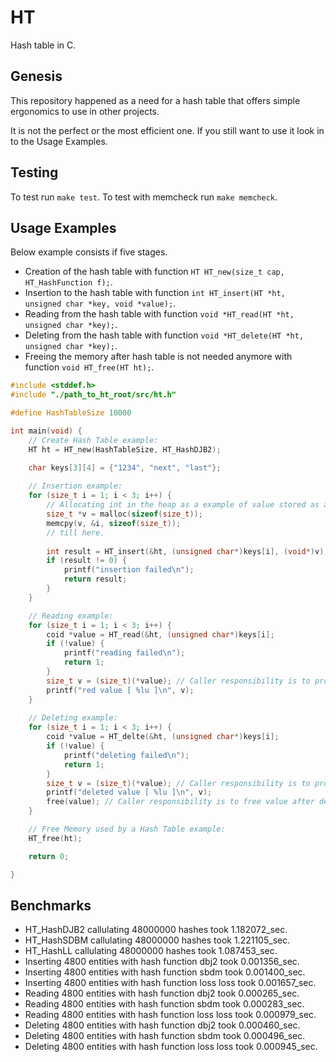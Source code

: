 # HT

Hash table in C.

## Genesis

This repository happened as a need for a hash table that offers simple ergonomics to use in other projects.

It is not the perfect or the most efficient one. If you still want to use it look in to the Usage Examples.

## Testing

To test run `make test`.
To test with memcheck run `make memcheck`.

## Usage Examples

Below example consists if five stages.

- Creation of the hash table with function `HT HT_new(size_t cap, HT_HashFunction f);`.
- Insertion to the hash table with function `int HT_insert(HT *ht, unsigned char *key, void *value);`.
- Reading from the hash table with function `void *HT_read(HT *ht, unsigned char *key);`.
- Deleting from the hash table with function `void *HT_delete(HT *ht, unsigned char *key);`.
- Freeing the memory after hash table is not needed anymore with function `void HT_free(HT ht);`.


```c
#include <stddef.h>
#include "./path_to_ht_root/src/ht.h"

#define HashTableSize 10000

int main(void) {
    // Create Hash Table example:
    HT ht = HT_new(HashTableSize, HT_HashDJB2);

    char keys[3][4] = {"1234", "next", "last"};
   
    // Insertion example:
    for (size_t i = 1; i < 3; i++) {
        // Allocating int in the heap as a example of value stored as a pointer,
        size_t *v = malloc(sizeof(size_t));
        memcpy(v, &i, sizeof(size_t));
        // till here.
        
        int result = HT_insert(&ht, (unsigned char*)keys[i], (void*)v);
        if (result != 0) {
            printf("insertion failed\n");
            return result;
        }
    }

    // Reading example:
    for (size_t i = 1; i < 3; i++) { 
        coid *value = HT_read(&ht, (unsigned char*)keys[i];
        if (!value) {
            printf("reading failed\n");
            return 1;
        }
        size_t v = (size_t)(*value); // Caller responsibility is to properly cast variable.
        printf("red value [ %lu ]\n", v);
    }
    
    // Deleting example:
    for (size_t i = 1; i < 3; i++) { 
        coid *value = HT_delte(&ht, (unsigned char*)keys[i];
        if (!value) {
            printf("deleting failed\n");
            return 1;
        }
        size_t v = (size_t)(*value); // Caller responsibility is to properly cast variable.
        printf("deleted value [ %lu ]\n", v);
        free(value); // Caller responsibility is to free value after deletion and usage.
    }

    // Free Memory used by a Hash Table example:
    HT_free(ht); 

    return 0;

}
```


## Benchmarks

- HT_HashDJB2 callulating 48000000 hashes took 1.182072_sec.
- HT_HashSDBM callulating 48000000 hashes took 1.221105_sec.
- HT_HashLL callulating 48000000 hashes took 1.087453_sec.
- Inserting 4800 entities with hash function dbj2 took 0.001356_sec.
- Inserting 4800 entities with hash function sbdm took 0.001400_sec.
- Inserting 4800 entities with hash function loss loss took 0.001657_sec.
- Reading 4800 entities with hash function dbj2 took 0.000265_sec.
- Reading 4800 entities with hash function sbdm took 0.000283_sec.
- Reading 4800 entities with hash function loss loss took 0.000979_sec.
- Deleting 4800 entities with hash function dbj2 took 0.000460_sec.
- Deleting 4800 entities with hash function sbdm took 0.000496_sec.
- Deleting 4800 entities with hash function loss loss took 0.000945_sec.

